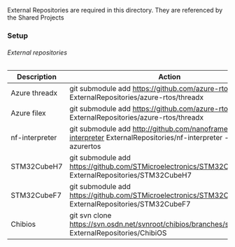 External Repositories are required in this directory.
They are referenced by the Shared Projects



### Setup

###### External repositories



Description       | Action
------------      | -------------
Azure threadx     | git submodule add  https://github.com/azure-rtos/threadx.git ExternalRepositories/azure-rtos/threadx
Azure filex        | git submodule add  https://github.com/azure-rtos/filex.git ExternalRepositories/azure-rtos/threadx
nf-interpreter    | git submodule add http://github.com/nanoframework/nf-interpreter ExternalRepositories/nf-interpreter  -b develop-azurertos
STM32CubeH7       | git submodule add https://github.com/STMicroelectronics/STM32CubeH7.git ExternalRepositories/STM32CubeH7
STM32CubeF7       | git submodule add https://github.com/STMicroelectronics/STM32CubeF7.git ExternalRepositories/STM32CubeF7
Chibios           | git svn clone https://svn.osdn.net/svnroot/chibios/branches/stable_21.6.x ExternalRepositories/ChibiOS

